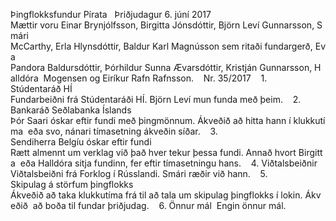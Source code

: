Þingflokksfundur Pírata  
Þriðjudagur 6. júní 2017 
 
Mættir voru Einar Brynjólfsson, Birgitta Jónsdóttir, Björn Leví Gunnarsson, Smári 
McCarthy, Erla Hlynsdóttir, Baldur Karl Magnússon sem ritaði fundargerð, Eva 
Pandora Baldursdóttir, Þórhildur Sunna Ævarsdóttir, Kristján Gunnarsson, Halldóra 
Mogensen og Eiríkur Rafn Rafnsson. 
 
Nr. 35/2017 
 
1.
Stúdentaráð HÍ 
Fundarbeiðni frá Stúdentaráði HÍ. Björn Leví mun funda með þeim. 
 
2.
Bankaráð Seðlabanka Íslands 
Þór Saari óskar eftir fundi með þingmönnum. Ákveðið að hitta hann í klukkutíma 
eða svo, nánari tímasetning ákveðin síðar. 
 
3.
Sendiherra Belgíu óskar eftir fundi 
Rætt almennt um verklag við það hver tekur þessa fundi. Annað hvort Birgitta 
eða Halldóra sitja fundinn, fer eftir tímasetningu hans. 
 
4.
Viðtalsbeiðnir 
Viðtalsbeiðni frá Forklog í Rússlandi. Smári ræðir við hann. 
 
5.
Skipulag á störfum þingflokks 
Ákveðið að taka klukkutíma frá til að tala um skipulag þingflokks í lokin. Ákveðið 
að boða til fundar þriðjudag. 
 
6.
Önnur mál 
Engin önnur mál. 
 
 
 
 


